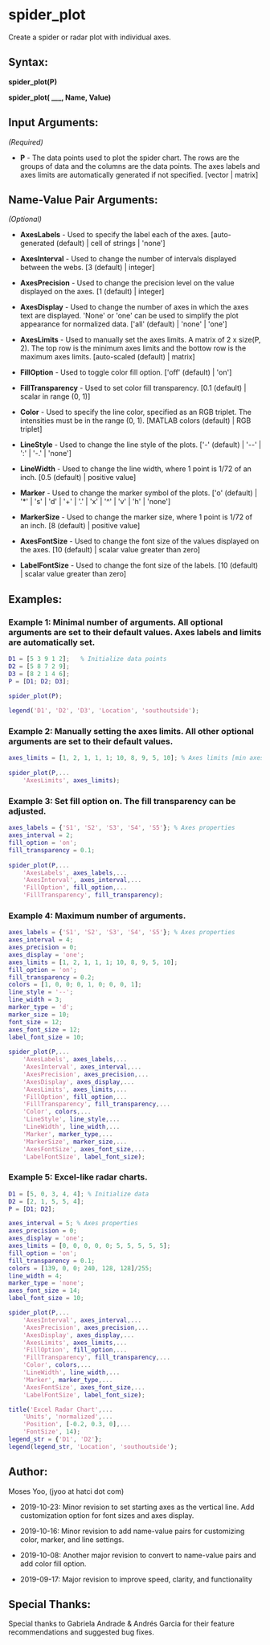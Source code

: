 # spider_plot
Create a spider or radar plot with individual axes.

## Syntax:
**spider_plot(P)**
  

**spider_plot( ___, Name, Value)**

## Input Arguments:
*(Required)*

- **P** - The data points used to plot the spider chart. The rows are the groups of data and the columns are the data points.
          The axes labels and axes limits are automatically generated if not specified.
          [vector | matrix]

## Name-Value Pair Arguments:
*(Optional)*
  
- **AxesLabels**       - Used to specify the label each of the axes.
                         [auto-generated (default) | cell of strings | 'none']

- **AxesInterval**     - Used to change the number of intervals displayed between the webs.
                         [3 (default) | integer]

- **AxesPrecision**    - Used to change the precision level on the value displayed on the axes.
                         [1 (default) | integer]
                         
- **AxesDisplay**      - Used to change the number of axes in which the axes text are displayed. 'None' or 'one' can be used to simplify                          the plot appearance for normalized data.
                         ['all' (default) | 'none' | 'one']

- **AxesLimits**       - Used to manually set the axes limits. A matrix of 2 x size(P, 2). The top row is the minimum axes limits and                            the bottow row is the maximum axes limits.
                         [auto-scaled (default) | matrix]

- **FillOption**       - Used to toggle color fill option.
                         ['off' (default) | 'on']

- **FillTransparency** - Used to set color fill transparency.
                         [0.1 (default) | scalar in range (0, 1)]
                     
- **Color**            - Used to specify the line color, specified as an RGB triplet. The intensities must be in the range (0, 1).
                         [MATLAB colors (default) | RGB triplet]

- **LineStyle**        - Used to change the line style of the plots.
                         ['-' (default) | '--' | ':' | '-.' | 'none']

- **LineWidth**        - Used to change the line width, where 1 point is  1/72 of an inch.
                         [0.5 (default) | positive value]

- **Marker**           - Used to change the marker symbol of the plots.
                         ['o' (default) | '*' | 's' | 'd' | '+' | '.' | 'x' | '^' | 'v' | 'h' | 'none']

- **MarkerSize**       - Used to change the marker size, where 1 point is 1/72 of an inch.
                         [8 (default) | positive value]
                     
- **AxesFontSize**     - Used to change the font size of the values displayed on the axes.
                         [10 (default) | scalar value greater than zero]
                         
- **LabelFontSize**    - Used to change the font size of the labels.
                         [10 (default) | scalar value greater than zero]

## Examples:
### Example 1: Minimal number of arguments. All optional arguments are set to their default values. Axes labels and limits are automatically set.
```matlab
D1 = [5 3 9 1 2];   % Initialize data points
D2 = [5 8 7 2 9];
D3 = [8 2 1 4 6];
P = [D1; D2; D3];

spider_plot(P);
  
legend('D1', 'D2', 'D3', 'Location', 'southoutside');
```

### Example 2: Manually setting the axes limits. All other optional arguments are set to their default values.
```matlab
axes_limits = [1, 2, 1, 1, 1; 10, 8, 9, 5, 10]; % Axes limits [min axes limits; max axes limits]
 
spider_plot(P,...
    'AxesLimits', axes_limits);
```

### Example 3: Set fill option on. The fill transparency can be adjusted.
```matlab
axes_labels = {'S1', 'S2', 'S3', 'S4', 'S5'}; % Axes properties
axes_interval = 2;
fill_option = 'on';
fill_transparency = 0.1;
  
spider_plot(P,...
    'AxesLabels', axes_labels,...
    'AxesInterval', axes_interval,...
    'FillOption', fill_option,...
    'FillTransparency', fill_transparency);
```

  ### Example 4: Maximum number of arguments.
```matlab
axes_labels = {'S1', 'S2', 'S3', 'S4', 'S5'}; % Axes properties
axes_interval = 4;
axes_precision = 0;
axes_display = 'one';
axes_limits = [1, 2, 1, 1, 1; 10, 8, 9, 5, 10];
fill_option = 'on';
fill_transparency = 0.2;
colors = [1, 0, 0; 0, 1, 0; 0, 0, 1];
line_style = '--';
line_width = 3;
marker_type = 'd';
marker_size = 10;
font_size = 12;
axes_font_size = 12;
label_font_size = 10;
 
spider_plot(P,...
    'AxesLabels', axes_labels,...
    'AxesInterval', axes_interval,...
    'AxesPrecision', axes_precision,...
    'AxesDisplay', axes_display,...
    'AxesLimits', axes_limits,...
    'FillOption', fill_option,...
    'FillTransparency', fill_transparency,...
    'Color', colors,...
    'LineStyle', line_style,...
    'LineWidth', line_width,...
    'Marker', marker_type,...
    'MarkerSize', marker_size,...
    'AxesFontSize', axes_font_size,...
    'LabelFontSize', label_font_size);
```

  ### Example 5: Excel-like radar charts.
```matlab
D1 = [5, 0, 3, 4, 4]; % Initialize data
D2 = [2, 1, 5, 5, 4];
P = [D1; D2];

axes_interval = 5; % Axes properties
axes_precision = 0;
axes_display = 'one';
axes_limits = [0, 0, 0, 0, 0; 5, 5, 5, 5, 5];
fill_option = 'on';
fill_transparency = 0.1;
colors = [139, 0, 0; 240, 128, 128]/255;
line_width = 4;
marker_type = 'none';
axes_font_size = 14;
label_font_size = 10;

spider_plot(P,...
    'AxesInterval', axes_interval,...
    'AxesPrecision', axes_precision,...
    'AxesDisplay', axes_display,...
    'AxesLimits', axes_limits,...
    'FillOption', fill_option,...
    'FillTransparency', fill_transparency,...
    'Color', colors,...
    'LineWidth', line_width,...
    'Marker', marker_type,...
    'AxesFontSize', axes_font_size,...
    'LabelFontSize', label_font_size);

title('Excel Radar Chart',...
    'Units', 'normalized',...
    'Position', [-0.2, 0.3, 0],...
    'FontSize', 14);
legend_str = {'D1', 'D2'};
legend(legend_str, 'Location', 'southoutside');
```

## Author:
Moses Yoo, (jyoo at hatci dot com)

- 2019-10-23: Minor revision to set starting axes as the vertical line. Add customization option for font sizes and axes display.
  
- 2019-10-16: Minor revision to add name-value pairs for customizing color, marker, and line settings.
  
- 2019-10-08: Another major revision to convert to name-value pairs and add color fill option.
  
- 2019-09-17: Major revision to improve speed, clarity, and functionality

## Special Thanks:
Special thanks to Gabriela Andrade & Andrés Garcia for their feature recommendations and suggested bug fixes.
